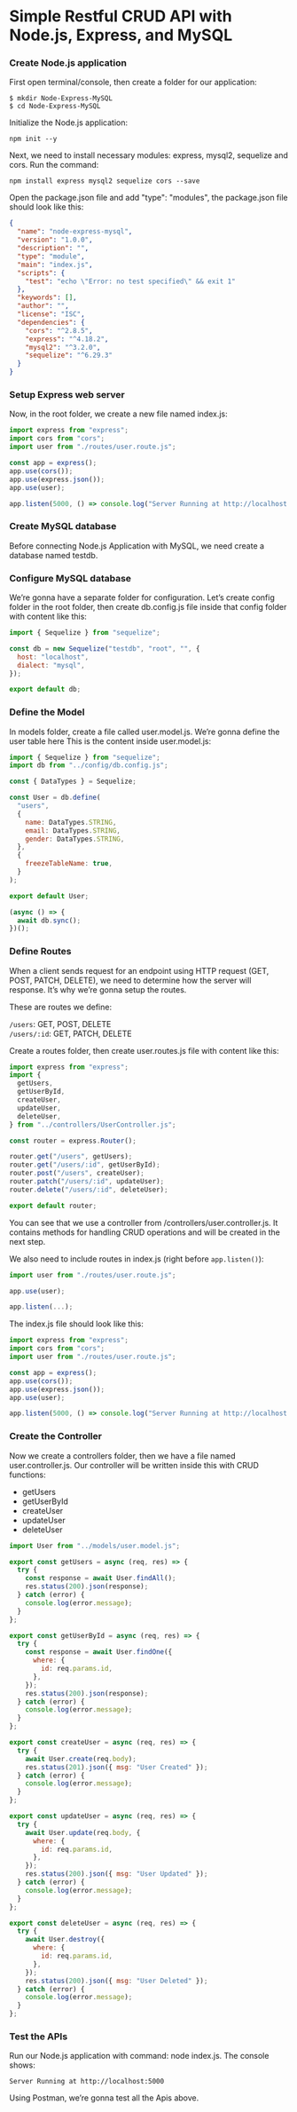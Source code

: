 # Simple Restful CRUD API with Node.js, Express, and MySQL

### Create Node.js application

First open terminal/console, then create a folder for our application:

```
$ mkdir Node-Express-MySQL
$ cd Node-Express-MySQL
```

Initialize the Node.js application:

```
npm init --y
```

Next, we need to install necessary modules: express, mysql2, sequelize and cors.
Run the command:

```
npm install express mysql2 sequelize cors --save
```

Open the package.json file and add "type": "modules", the package.json file should look like this:

```json
{
  "name": "node-express-mysql",
  "version": "1.0.0",
  "description": "",
  "type": "module",
  "main": "index.js",
  "scripts": {
    "test": "echo \"Error: no test specified\" && exit 1"
  },
  "keywords": [],
  "author": "",
  "license": "ISC",
  "dependencies": {
    "cors": "^2.8.5",
    "express": "^4.18.2",
    "mysql2": "^3.2.0",
    "sequelize": "^6.29.3"
  }
}
```

### Setup Express web server

Now, in the root folder, we create a new file named index.js:

```Javascript
import express from "express";
import cors from "cors";
import user from "./routes/user.route.js";

const app = express();
app.use(cors());
app.use(express.json());
app.use(user);

app.listen(5000, () => console.log("Server Running at http://localhost:5000"));
```

### Create MySQL database

Before connecting Node.js Application with MySQL, we need create a database named testdb.

### Configure MySQL database

We’re gonna have a separate folder for configuration. Let’s create config folder in the root folder, then create db.config.js file inside that config folder with content like this:

```Javascript
import { Sequelize } from "sequelize";

const db = new Sequelize("testdb", "root", "", {
  host: "localhost",
  dialect: "mysql",
});

export default db;
```

### Define the Model

In models folder, create a file called user.model.js. We’re gonna define the user table here
This is the content inside user.model.js:

```Javascript
import { Sequelize } from "sequelize";
import db from "../config/db.config.js";

const { DataTypes } = Sequelize;

const User = db.define(
  "users",
  {
    name: DataTypes.STRING,
    email: DataTypes.STRING,
    gender: DataTypes.STRING,
  },
  {
    freezeTableName: true,
  }
);

export default User;

(async () => {
  await db.sync();
})();
```

### Define Routes

When a client sends request for an endpoint using HTTP request (GET, POST, PATCH, DELETE), we need to determine how the server will response. It’s why we’re gonna setup the routes.

These are routes we define:

`/users`: GET, POST, DELETE <br />
`/users/:id`: GET, PATCH, DELETE

Create a routes folder, then create user.routes.js file with content like this:

```Javascript
import express from "express";
import {
  getUsers,
  getUserById,
  createUser,
  updateUser,
  deleteUser,
} from "../controllers/UserController.js";

const router = express.Router();

router.get("/users", getUsers);
router.get("/users/:id", getUserById);
router.post("/users", createUser);
router.patch("/users/:id", updateUser);
router.delete("/users/:id", deleteUser);

export default router;
```

You can see that we use a controller from /controllers/user.controller.js. It contains methods for handling CRUD operations and will be created in the next step.

We also need to include routes in index.js (right before `app.listen()`):

```Javascript
import user from "./routes/user.route.js";

app.use(user);

app.listen(...);
```

The index.js file should look like this:

```Javascript
import express from "express";
import cors from "cors";
import user from "./routes/user.route.js";

const app = express();
app.use(cors());
app.use(express.json());
app.use(user);

app.listen(5000, () => console.log("Server Running at http://localhost:5000"));
```

### Create the Controller

Now we create a controllers folder, then we have a file named user.controller.js. Our controller will be written inside this with CRUD functions:

- getUsers
- getUserById
- createUser
- updateUser
- deleteUser

```Javascript
import User from "../models/user.model.js";

export const getUsers = async (req, res) => {
  try {
    const response = await User.findAll();
    res.status(200).json(response);
  } catch (error) {
    console.log(error.message);
  }
};

export const getUserById = async (req, res) => {
  try {
    const response = await User.findOne({
      where: {
        id: req.params.id,
      },
    });
    res.status(200).json(response);
  } catch (error) {
    console.log(error.message);
  }
};

export const createUser = async (req, res) => {
  try {
    await User.create(req.body);
    res.status(201).json({ msg: "User Created" });
  } catch (error) {
    console.log(error.message);
  }
};

export const updateUser = async (req, res) => {
  try {
    await User.update(req.body, {
      where: {
        id: req.params.id,
      },
    });
    res.status(200).json({ msg: "User Updated" });
  } catch (error) {
    console.log(error.message);
  }
};

export const deleteUser = async (req, res) => {
  try {
    await User.destroy({
      where: {
        id: req.params.id,
      },
    });
    res.status(200).json({ msg: "User Deleted" });
  } catch (error) {
    console.log(error.message);
  }
};
```

### Test the APIs

Run our Node.js application with command: node index.js.
The console shows:

```
Server Running at http://localhost:5000
```

Using Postman, we’re gonna test all the Apis above.

